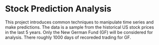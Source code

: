 # Stock Prediction Analysis

This project introduces common techniques to manipulate time series and make predictions.
The data is a sample from the historical US stock prices in the last 5 years. Only the New German Fund (GF) will be considered for analysis.
There roughly 1000 days of recoreded trading for GF.
